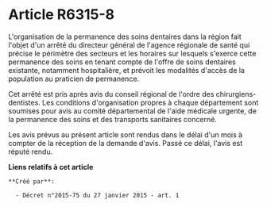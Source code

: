 # Article R6315-8

L'organisation de la permanence des soins dentaires dans la région fait l'objet d'un arrêté du directeur général de l'agence
régionale de santé qui précise le périmètre des secteurs et les horaires sur lesquels s'exerce cette permanence des soins en
tenant compte de l'offre de soins dentaires existante, notamment hospitalière, et prévoit les modalités d'accès de la
population au praticien de permanence. 

Cet arrêté est pris après avis du conseil régional de l'ordre des chirurgiens-dentistes. Les conditions d'organisation
propres à chaque département sont soumises pour avis au comité départemental de l'aide médicale urgente, de la permanence des
soins et des transports sanitaires concerné. 

Les avis prévus au présent article sont rendus dans le délai d'un mois à compter de la réception de la demande d'avis. Passé
ce délai, l'avis est réputé rendu.

**Liens relatifs à cet article**

	**Créé par**:

	  - Décret n°2015-75 du 27 janvier 2015 - art. 1

